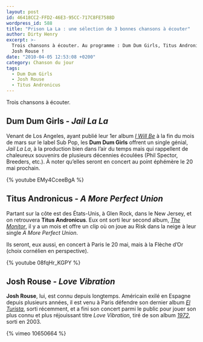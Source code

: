 ```yaml
---
layout: post
id: 46418CC2-FFD2-46E3-95CC-717C8FE7588D
wordpress_id: 588
title: "Prison La La : une sélection de 3 bonnes chansons à écouter"
author: Dirty Henry
excerpt: >-
  Trois chansons à écouter. Au programme : Dum Dum Girls, Titus Andronicus et
  Josh Rouse !
date: "2010-04-05 12:53:08 +0200"
category: Chanson du jour
tags:
  - Dum Dum Girls
  - Josh Rouse
  - Titus Andronicus
---
```


Trois chansons à écouter.

## Dum Dum Girls - _Jail La La_

Venant de Los Angeles, ayant publié leur 1er album [_I Will Be_][2] à la fin du
mois de mars sur le label Sub Pop, les **Dum Dum Girls** offrent un single
génial, _Jail La La_, à la production bien dans l’air du temps mais qui
rappellent de chaleureux souvenirs de plusieurs décennies écoulées (Phil
Spector, Breeders, etc.). À noter qu’elles seront en concert au point éphémère
le 20 mai prochain.

{% youtube EMy4CceeBgA %}

## Titus Andronicus - _A More Perfect Union_

Partant sur la côte est des États-Unis, à Glen Rock, dans le New Jersey, et on
retrouvera **Titus Andronicus**. Eux ont sorti leur second album, [_The
Monitor_][3], il y a un mois et offre un clip où on joue au Risk dans la neige à
leur single _A More Perfect Union_.

Ils seront, eux aussi, en concert à Paris le 20 mai, mais à la Flèche d’Or
(choix cornélien en perspective).

{% youtube 08fqHr_KGPY %}

## Josh Rouse - _Love Vibration_

**Josh Rouse**, lui, est connu depuis longtemps. Américain exilé en Espagne
depuis plusieurs années, il est venu à Paris défendre son dernier album [_El
Turista_][4], sorti récemment, et a fini son concert parmi le public pour jouer
son plus connu et plus réjouissant titre _Love Vibration_, tiré de son album
[_1972_][5], sorti en 2003.

{% vimeo 10650664 %}

[2]: https://album.link/fr/i/361459878
[3]: https://album.link/fr/i/535120981
[4]: https://album.link/fr/i/355338904
[5]: https://album.link/fr/i/162505907
